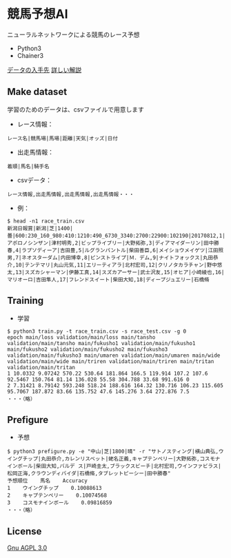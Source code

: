 # 競馬予想AI

ニューラルネットワークによる競馬のレース予想

* Python3
* Chainer3

[データの入手先][1]
[詳しい解説][2]

## Make dataset

学習のためのデータは、csvファイルで用意します

* レース情報：
```
レース名|競馬場|馬場|距離|天気|オッズ|日付
```

* 出走馬情報：
```
着順|馬名|騎手名
```

* csvデータ：
```
レース情報,出走馬情報,出走馬情報,出走馬情報・・・
```

* 例：
```SH
$ head -n1 race_train.csv
新潟日報賞|新潟|芝|1400|曇|600:230_160_980:410:1210:490_6730_3340:2700:22900:102190|20170812,1|アポロノシンザン|津村明秀,2|ビップライブリー|大野拓弥,3|ディアマイダーリン|田中勝春,4|ラプソディーア|吉田豊,5|ルグランパントル|柴田善臣,6|メイショウメイゲツ|江田照男,7|ネオスターダム|内田博幸,8|ピンストライプ|Ｍ．デム,9|ナイトフォックス|丸田恭介,10|テンテマリ|丸山元気,11|エリーティアラ|北村宏司,12|クリノタカラチャン|野中悠太,13|スズカシャーマン|伊藤工真,14|スズカアーサー|武士沢友,15|オヒア|小崎綾也,16|マリオーロ|吉田隼人,17|フレンドスイート|柴田大知,18|ディープジュエリー|石橋脩
```

## Training

* 学習

```SH
$ python3 train.py -t race_train.csv -s race_test.csv -g 0
epoch main/loss validation/main/loss main/tansho validation/main/tansho main/fukusho1 validation/main/fukusho1 main/fukusho2 validation/main/fukusho2 main/fukusho3 validation/main/fukusho3 main/umaren validation/main/umaren main/wide validation/main/wide main/triren validation/main/triren main/tritan validation/main/tritan
1 10.0332 9.07242 570.22 530.64 181.864 166.5 119.914 107.2 107.6 92.5467 150.764 81.14 136.028 55.58 304.788 33.68 991.616 0 
2 7.31421 8.79142 593.248 518.24 188.616 164.32 130.716 106.23 115.605 95.7067 187.872 83.66 135.752 47.6 145.276 3.64 272.876 7.5 
・・・（略）
```
## Prefigure

* 予想

```SH
$ python3 prefigure.py -e "中山|芝|1800|晴" -r "サトノスティング|横山典弘,ウイングチップ|丸田恭介,カレンリスベット|蛯名正義,キャプテンペリー|大野拓弥,コスモナインボール|柴田大知,バルデ ス|戸崎圭太,ブラックスビーチ|北村宏司,ウインファビラス|松岡正海,クラウンディバイダ|石橋脩,タブレットピーシー|田中勝春"
予想順位    馬名    Accuracy
1    ウイングチップ    0.10088613
2    キャプテンペリー    0.10074568
3    コスモナインボール    0.09816859
・・・（略）
```

## License

[Gnu AGPL 3.0](COPYING)

[1]: https://jra-van.jp/
[2]: https://cocon-corporation.com/cocontoco/horseraceprediction_ai/
